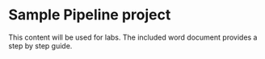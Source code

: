 # Sample Pipeline project

This content will be used for labs.
The included word document provides a step by step guide.
